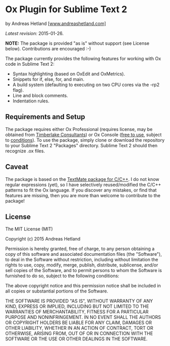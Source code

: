 Ox Plugin for Sublime Text 2
=====================================

by Andreas Hetland
[www.andreashetland.com]

*Latest revision:* 2015-01-26. 

**NOTE:** The package is provided "as is" without support (see License below). Contributions are encouraged :-)

The package currently provides the following features for working with Ox code in Sublime Text 2:
* Syntax highlighting (based on OxEdit and OxMetrics).
* Snippets for if, else, for, and main.
* A build system (defaulting to executing on two CPU cores via the -rp2 flag).
* Line and block comments.
* Indentation rules.


Requirements and Setup
------------

The package requires either Ox Professional (requires license, may be obtained from [Timberlake Consultants](http://www.timberlake.co.uk/)) or Ox Console ([free to use](http://www.doornik.com/download/oxmetrics7/Ox_Console/), subject to [conditions](http://www.doornik.com/ox/licence_Ox_Console.txt)). To use the package, simply clone or download the repository to your Sublime Text 2 "Packages" directory. Sublime Text 2 should then recognize .ox files.


Caveat
------------

The package is based on the [TextMate package for C/C++](https://github.com/textmate/c.tmbundle). I do not know regular expressions (yet), so I have selectively reused/modified the C/C++ patterns to fit the Ox language. If you discover any mistakes, or find that features are missing, then you are more than welcome to contribute to the package!


License
------------

The MIT License (MIT)

Copyright (c) 2015 Andreas Hetland

Permission is hereby granted, free of charge, to any person obtaining a copy
of this software and associated documentation files (the "Software"), to deal
in the Software without restriction, including without limitation the rights
to use, copy, modify, merge, publish, distribute, sublicense, and/or sell
copies of the Software, and to permit persons to whom the Software is
furnished to do so, subject to the following conditions:

The above copyright notice and this permission notice shall be included in all
copies or substantial portions of the Software.

THE SOFTWARE IS PROVIDED "AS IS", WITHOUT WARRANTY OF ANY KIND, EXPRESS OR
IMPLIED, INCLUDING BUT NOT LIMITED TO THE WARRANTIES OF MERCHANTABILITY,
FITNESS FOR A PARTICULAR PURPOSE AND NONINFRINGEMENT. IN NO EVENT SHALL THE
AUTHORS OR COPYRIGHT HOLDERS BE LIABLE FOR ANY CLAIM, DAMAGES OR OTHER
LIABILITY, WHETHER IN AN ACTION OF CONTRACT, TORT OR OTHERWISE, ARISING FROM,
OUT OF OR IN CONNECTION WITH THE SOFTWARE OR THE USE OR OTHER DEALINGS IN THE
SOFTWARE.
